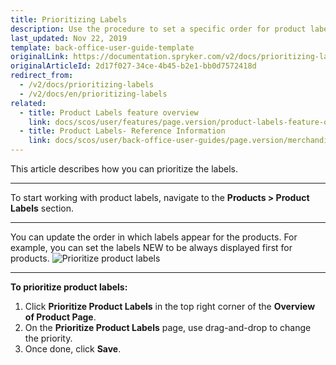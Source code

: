 ```yaml
---
title: Prioritizing Labels
description: Use the procedure to set a specific order for product labels to display them in the storefront that fits your preferences.
last_updated: Nov 22, 2019
template: back-office-user-guide-template
originalLink: https://documentation.spryker.com/v2/docs/prioritizing-labels
originalArticleId: 2d17f027-34ce-4b45-b2e1-bb0d7572418d
redirect_from:
  - /v2/docs/prioritizing-labels
  - /v2/docs/en/prioritizing-labels
related:
  - title: Product Labels feature overview
    link: docs/scos/user/features/page.version/product-labels-feature-overview.html
  - title: Product Labels- Reference Information
    link: docs/scos/user/back-office-user-guides/page.version/merchandising/product-labels/references/product-labels-reference-information.html
---
```


This article describes how you can prioritize the labels.
***
To start working with product labels, navigate to the **Products > Product Labels** section.
***
You can update the order in which labels appear for the products.
For example, you can set the labels NEW to be always displayed first for products.
![Prioritize product labels](https://spryker.s3.eu-central-1.amazonaws.com/docs/User+Guides/Back+Office+User+Guides/Products/Products/Product+Labels/Prioritizing+Labels/Prioritizing-Labels.gif) 

***
**To prioritize product labels:**
1. Click **Prioritize Product Labels** in the top right corner of the **Overview of Product Page**.
 2. On the **Prioritize Product Labels** page, use drag-and-drop to change the priority.
3. Once done, click **Save**.
